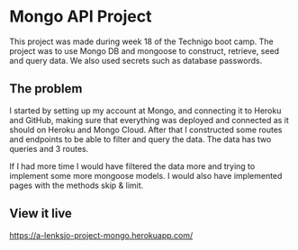 # Mongo API Project
This project was made during week 18 of the Technigo boot camp. 
The project was to use Mongo DB and mongoose to construct, retrieve, seed and query data. We also used secrets such as database passwords.

## The problem

I started by setting up my account at Mongo, and connecting it to Heroku and GitHub, making sure that everything was deployed and connected as it should on Heroku and Mongo Cloud.
After that I constructed some routes and endpoints to be able to filter and query the data. The data has two queries and 3 routes. 

If I had more time I would have filtered the data more and trying to implement some more mongoose models. I would also have implemented pages with the methods skip & limit. 

## View it live

https://a-lenksjo-project-mongo.herokuapp.com/
